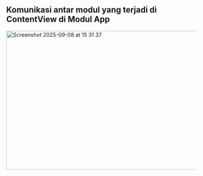 ## Komunikasi antar modul yang terjadi di ContentView di Modul App

<img width="734" height="367" alt="Screenshot 2025-09-08 at 15 31 37" src="https://github.com/user-attachments/assets/b25852ad-e8fc-479c-9176-4b06abb5035d" />
